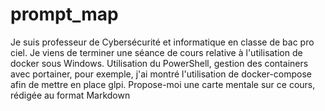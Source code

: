 # prompt_map

Je suis professeur de Cybersécurité et informatique en classe de bac pro ciel. Je viens de terminer une séance de cours relative à l'utilisation de docker sous Windows. Utilisation du PowerShell, gestion des containers avec portainer, pour exemple, j'ai montré l'utilisation de docker-compose afin de mettre en place glpi. Propose-moi une carte mentale sur ce cours, rédigée au format Markdown
